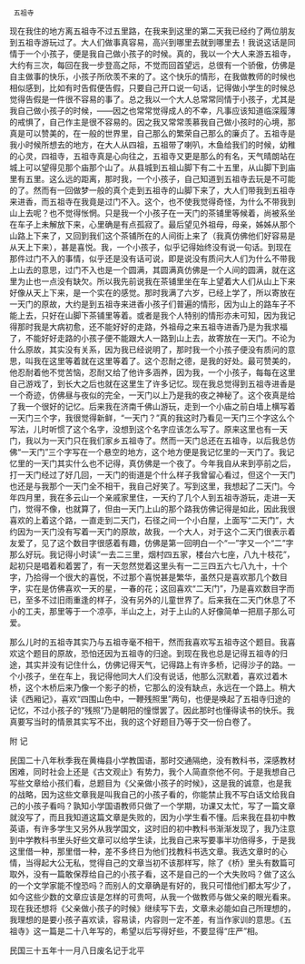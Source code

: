      五祖寺 

   现在我住的地方离五祖寺不过五里路，在我来到这里的第二天我已经约了两位朋友到五祖寺游玩过了。大人们做事真容易，高兴到哪里去就到哪里去！我说这话是同情于一个小孩子，便是我自己做小孩子的时候。真的，我以一个大人来游五祖寺，大约有三次，每回在我一步登高之际，不觉而回首望远，总很有一个骄傲，仿佛是自主做事的快乐，小孩子所欣羡不来的了。这个快乐的情形，在我做教师的时候也相似感到，比如有时告假便告假，只要自己开口说一句话，记得做小学生的时候总觉得告假是一件很不容易的事了。总之我以一个大人总常常同情于小孩子，尤其是我自己做小孩子的时候，——因之也常常觉得成人的不幸，凡事应该知道临深履薄的戒惧了，自己作主是很不容易的。因之我又常常羡慕我自己做小孩时的心境，那真是可以赞美的，在一般的世界里，自己那么的繁荣自己那么的廉贞了。五祖寺是我小时候所想去的地方，在大人从四祖，五祖带了喇叭，木鱼给我们的时候，幼稚的心灵，四祖寺，五祖寺真是心向往之，五祖寺又更是那么的有名，天气晴朗站在城上可以望得见那个庙那个山了。从县城到五祖山脚下有二十五里，从山脚下到庙里有五里。这么远的距离，那时我，一个小孩子，自己知道到五祖寺去玩是不可能的了。然而有一回做梦一般的真个走到五祖寺的山脚下来了，大人们带我到五祖寺来进香，而五祖寺在我竟是过门不入。这个，也不使我觉得奇怪，为什么不带我到山上去呢？也不觉得怅惘。只是我一个小孩子在一天门的茶铺里等候着，尚被系坐在车子上未解放下来，心里确是有点孤寂了。最后望见外祖母，母亲，姊姊从那个山路上下来了，又回到我们这个茶铺所在的人间街上来了（我真仿佛他们好容易是从天上下来），甚是喜悦。我，一个小孩子，似乎记得始终没有说一句话。到现在那件过门不入的事情，似乎还是没有话可说，即是说没有质问大人们为什么不带我上山去的意思，过门不入也是一个圆满，其圆满真仿佛是一个人间的圆满，就在这里为止也一点没有缺欠。所以我先前说我在茶铺里坐在车上望着大人们从山上下来好像从天上下来，是一个实在的感觉。那时我满了六岁，已经上学了，所以寄放在一天门的原故，大约是到五祖寺来进香小孩子们普遍的情形，因为山上的路车子不能上去，只好在山脚下茶铺里等着。或者是我个人特别的情形亦未可知，因为我记得那时我是大病初愈，还不能好好的走路，外祖母之来五祖寺进香乃是为我求福了，不能好好走路的小孩子便不能跟大人一路到山上去，故寄放在一天门。不论为什么原故，其实没有关系，因为我已经说明了，那时我一个小孩子便没有质问的意思，叫我在这里等着就在这里等着了。这个忍耐之德，是我的好处。最可赞美的，他忍耐着他不觉苦恼，忍耐又给了他许多涵养，因为我，一个小孩子，每每在这里自己游戏了，到长大之后也就在这里生了许多记忆。现在我总觉得到五祖寺进香是一个奇迹，仿佛昼与夜似的完全，一天门以上乃是我的夜之神秘了。这个夜真是给了我一个很好的记忆。后来我在济南千佛山游玩，走到一个小庙之前白墙上横写着一天门三个字，我很觉得新鲜，“一天门？”真的我这时乃看见一天门三个字这么个写法，儿时听惯了这个名字，没想到这个名字应该怎么写了。原来这里也有一天门，我以为一天门只在我们家乡五祖寺了。然而一天门总还在五祖寺，以后我总仿佛“一天门”三个字写在一个悬空的地方，这个地方便是我记忆里的一天门了。我记忆里的一天门其实什么也不记得，真仿佛是一个夜了。今年我自从来到亭前之后，打一天门经过了好几回，一天门的街道是个什么样子我曾留心看过，但这个一天门也还是与我那个一天门全不相干，我自己好笑了。写到这里，我想起了二天门。今年四月里，我在多云山一个亲戚家里住，一天约了几个人到五祖寺游玩，走进一天门，觉得不像，也就算了，但由一天门上山的那个路我仿佛记得是如此，因此我很喜欢的上着这个路，一直走到二天门，石径之间一个小白屋，上面写“二天门”，大约因为一天门没有写着一天门的原故，故我，一个大人，对于这个二天门很表示着友爱了，见了这个数目字很感着有趣，仿佛是第一回明白一个“一”字又一个“二”字那么好玩。我记得小时读“一去二三里，烟村四五家，楼台六七座，八九十枝花”，起初只是唱着和着罢了，有一天忽然觉着这里头有一二三四五六七八九十，十个字，乃拾得一个很大的喜悦，不过那个喜悦甚是繁华，虽然只是喜欢那几个数目字，实在是仿佛喜欢一天的星，一春的花；这回喜欢“二天门”，乃是喜欢数目字而已，至多不过旧雨重逢的样子，没有另外的儿童世界了。后来我在二天门休息了不小的工夫，那里等于一个凉亭，半山之上，对于上山的人好像简单一把扇子那么可爱。

   那么儿时的五祖寺其实乃与五祖寺毫不相干，然而我喜欢写五祖寺这个题目。我喜欢这个题目的原故，恐怕还因为五祖寺的归途。到现在我也总是记得五祖寺的归途，其实并没有记住什么，仿佛记得天气，记得路上有许多桥，记得沙子的路。一个小孩子，坐在车上，我记得他同大人们没有说话，他那么沉默着，喜欢过着木桥，这个木桥后来乃像一个影子的桥，它那么的没有缺点，永远在一个路上。稍大读《西厢记》，喜欢“四围山色中，一鞭残照里”两句，也便是唤起了五祖寺归途的记忆，不过小孩子的“残照”乃是朝阳的憧憬罢了。因此那时也懂得读书的快乐。我真要写当时的情景其实写不出，我的这个好题目乃等于交一份白卷了。

   附 记

   民国二十八年秋季我在黄梅县小学教国语，那时交通隔绝，没有教科书，深感教材困难，同时社会上还是《古文观止》有势力，我个人简直奈他不何。于是我想自己写些文章给小孩们看，总题目为《父亲做小孩子的时候》，这是我的诚意，也是我的战略，因为这些文章我是叫我自己的小孩子看的，你能禁止我不写白话文给我自己的小孩子看吗？孰知小学国语教师只做了一个学期，功课又太忙，写了一篇文章就没写了，而且我知道这篇文章是失败的，因为小学生看不懂。后来我在县初中教英语，有许多学生又另外从我学国文，这时旧的初中教科书渐渐发现了，我乃注意到中学教科书里头好些文章可以给学生读，比我自己来写要事半功倍得多，于是我这里借一种，那里借一种，差不多终日为他们找教科书选文章。我选文章时的心情，当得起大公无私，觉得自己的文章当初不该那样写，除了《桥》里头有数篇可取外，没有一篇敢保荐给自己的小孩子看，这不是自己的一个大失败吗？做了这么的一个文学家能不惶恐吗？而别人的文章确是有好的，我只可惜他们都太写少了，如今这些少数的文章应该是怎样的可贵呵，从我一个做教师与做父亲的眼光看来。现在我还想将《父亲做小孩子的时候》继续写下去，文章未必能如自己所理想的，我理想的是要小孩子喜欢读，容易读，内容则一定不差，有当作家训的意思。《五祖寺》这一篇是二十八年写的，希望以后写得好些，不要显得“庄严”相。

   民国三十五年十一月八日废名记于北平

